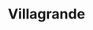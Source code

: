 ---
title: Villagrande
nombre_comunidad: Villagrande
municipio: El Bagre
departamento: Antioquia
descripcion: >-
  Se encuentra ubicada en zona rural dispersa, cuenta con vías terrestre en
  condiciones regulares, algunas veces se convierten en zonas de difícil acceso
  por condiciones climáticas o por situaciones de orden público. 
num_personas: 80
num_familias: 30
min_distancia_casco_urbano: 90
km_distancia_casco_urbano: 60
vias_acceso: >-
  Se encuentra 1 hora del casco urbano. Es vía destapada con algunos tramos de
  mayor dificultad de acceso y en temporadas de lluvia podría afectarse la
  movilidad. Se debe cruzar una quebrada.
infraestructura_comunitaria:
  - >-
    * Institución educativa de preescolar a 5to grado. 

    * Quiosco comunitario  (Construido en el marco del cumplimiento de una
    medida de satisfacción
  - |2-
     en el marco de reparación colectiva).
    * Cancha de fútbol.
notas_infraestructura_comunitaria: null
liderazgo_comunidad:
  - >-
    Es un consejo comunitario reconocido lo que ha llevado a crear unos vínculos
    muy cercanos. Comparten un territorio y tienen actividades que los integran
    como comunidad. Cuentan con espacios colectivos para los encuentros.
inclusion_diversidad_genero: >-
  Consejo comunitario que está organizado y legalmente constituido se reconoce
  como comunidad afrodescendiente. Las mujeres participaron en un proceso de
  fortalecimiento en el marco de la estrategia  de la gobernación de Antioquia
  SIEMBRA,  para fortalecer sus proceso de liderazgo y organización, lo que
  permitió ser un referente en el territorio.
comentarios_conectividad: >-
  No cuenta con internet, ni señal de celular, solo algunas antenas privadas y
  venden datos
punto_SOLE: Caseta Comunal
comentarios_punto_SOLE:
  - >-
    https://padlet.com/comunidadvillagrande/clon-de-sole-comunidad-villa-grande-kt9zgi9mr8z55hdl
ppales_actividades_economicas_vocacion_productiva:
  - '* Zona de reserva protegida'
  - ' declarada por ley segunda de 1959. Cuenta con 665 ha de tierra'
  - ' 15 mujeres trabajan colectivamente en una huerta agrícola donde tienen establecido 0'
  - 5 ha de ají cubano
  - ' 0'
  - 5 ha de plátano hartón
  - |2-
     el cual se encuentra en producción.
    * Piscicultura 
    * Mineria
    * Mototaxi
    * Rebusque
comentarios_ppales_actividades_economicas_vocacion_productiva: null
comunidad_sostenible_uso_suelo: null
org_con_proyeccion: []
servicios_publicos_comunidades_focalizadas: []
comunidades_focalizadas_educacion_infraestructura_educativa:
  - >-
    * Institución educativa de preescolar a 5to grado. Los jóvenes estudian
    bachillerato en la Institución educativa de la vereda La Bonga. 
comunidades_focalizadas_practicas_organizativas: []
conectividad_minima: Malo
iniciativas_priorizadas:
  - >-
    Fortalecimiento de los medios de vida de familias campesinas de las veredas
    Villa Grande y La Capilla municipio de El Bagre  generación de capacidades
    y  habilidades técnicas
  - ' comerciales y financieras necesarias para la reactivación de la piscicultura y transferencia  tecnológico y estrategias comerciales locales para los cultivos de sandía y ají bajo un modelo de sostenibilidad ambiental.'
org_focalizada: []
riesgo: null
otros_programas_USAID: []
alianzas_colaboradores:
  - '* UARIV: Reparación colectiva'
  - ' estrategia Entrelazando. '
posibilidad_iniciativas_conjuntas_aliados_2: []
actividades_ocio:
  - >-
    Acciones colectivas que realiza la comunidad mensualmente enfocados en el
    bienestar comunitario. 

    Reuniones periódicas que realiza el consejo comunitario 

    Encuentros religiosos 
  - ' deportivos y culturales. '
medios_comunicacion_narrativas_locales:
  - Colectivo Gente y Bosques
num_visitas_realizadas: null
num_diagnosticos_rurales_participativos_realizados: null
infraestructura_salud_atencion_psicosocial:
  - >-
    Participación en el proceso de rehabilitación psicosocial (Estrategia
    Entrelazando) liderada por la unidad de víctimas en el marco del proceso de
    reparación colectiva de sujetos étnicos
  - ' A través del convenio HOMO USAID OIM el ESE HOSPITAL NUESTRA SEÑORA DEL CARMEN ofrece servicio de telemedicina para psiquiatría y psicología.'
notas_infraestructura_salud_atencion_psicosocial: null
num_visitas_predio: null
url: /comunidad-focalizada/villagrande
layout: single
download_file: /reportes/villagrande.pdf

---